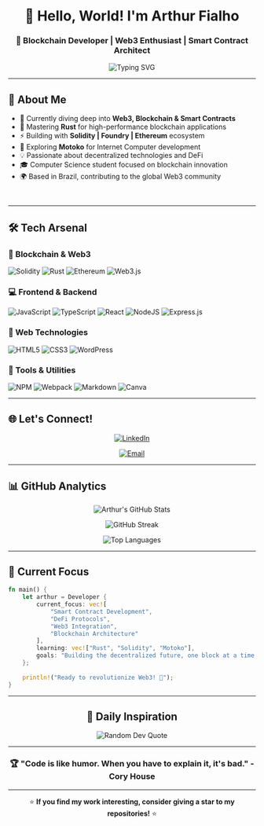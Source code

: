 <div align="center">
  
# 👋 Hello, World! I'm Arthur Fialho

### 🚀 Blockchain Developer | Web3 Enthusiast | Smart Contract Architect

<img src="https://readme-typing-svg.herokuapp.com?font=Fira+Code&weight=500&size=22&pause=1000&color=F75C7E&center=true&vCenter=true&width=600&lines=Welcome+to+my+GitHub+Profile!;Blockchain+%26+Web3+Developer;Building+the+Decentralized+Future;Smart+Contracts+%26+DApps+Creator" alt="Typing SVG" />

</div>

---

## 🌟 About Me


- 🔭 Currently diving deep into **Web3, Blockchain & Smart Contracts**
- 🌱 Mastering **Rust** for high-performance blockchain applications
- ⚡ Building with **Solidity | Foundry | Ethereum** ecosystem
- 🎯 Exploring **Motoko** for Internet Computer development
- 💡 Passionate about decentralized technologies and DeFi
- 🎓 Computer Science student focused on blockchain innovation
- 🌍 Based in Brazil, contributing to the global Web3 community

<br clear="right"/>

---

## 🛠️ Tech Arsenal

### 🔗 Blockchain & Web3
![Solidity](https://img.shields.io/badge/Solidity-%23363636.svg?style=for-the-badge&logo=solidity&logoColor=white)
![Rust](https://img.shields.io/badge/rust-%23000000.svg?style=for-the-badge&logo=rust&logoColor=white)
![Ethereum](https://img.shields.io/badge/Ethereum-3C3C3D?style=for-the-badge&logo=Ethereum&logoColor=white)
![Web3.js](https://img.shields.io/badge/web3.js-F16822?style=for-the-badge&logo=web3.js&logoColor=white)

### 💻 Frontend & Backend
![JavaScript](https://img.shields.io/badge/javascript-%23323330.svg?style=for-the-badge&logo=javascript&logoColor=%23F7DF1E)
![TypeScript](https://img.shields.io/badge/typescript-%23007ACC.svg?style=for-the-badge&logo=typescript&logoColor=white)
![React](https://img.shields.io/badge/react-%2320232a.svg?style=for-the-badge&logo=react&logoColor=%2361DAFB)
![NodeJS](https://img.shields.io/badge/node.js-6DA55F?style=for-the-badge&logo=node.js&logoColor=white)
![Express.js](https://img.shields.io/badge/express.js-%23404d59.svg?style=for-the-badge&logo=express&logoColor=%2361DAFB)

### 🎨 Web Technologies
![HTML5](https://img.shields.io/badge/html5-%23E34F26.svg?style=for-the-badge&logo=html5&logoColor=white)
![CSS3](https://img.shields.io/badge/css3-%231572B6.svg?style=for-the-badge&logo=css3&logoColor=white)
![WordPress](https://img.shields.io/badge/WordPress-%23117AC9.svg?style=for-the-badge&logo=WordPress&logoColor=white)

### 🔧 Tools & Utilities
![NPM](https://img.shields.io/badge/NPM-%23CB3837.svg?style=for-the-badge&logo=npm&logoColor=white)
![Webpack](https://img.shields.io/badge/webpack-%238DD6F9.svg?style=for-the-badge&logo=webpack&logoColor=black)
![Markdown](https://img.shields.io/badge/markdown-%23000000.svg?style=for-the-badge&logo=markdown&logoColor=white)
![Canva](https://img.shields.io/badge/Canva-%2300C4CC.svg?style=for-the-badge&logo=Canva&logoColor=white)

---

## 🌐 Let's Connect!

<div align="center">

[![LinkedIn](https://img.shields.io/badge/LinkedIn-%230077B5.svg?style=for-the-badge&logo=linkedin&logoColor=white)](https://www.linkedin.com/in/arthurfialho/)
<!-- [![Portfolio](https://img.shields.io/badge/Portfolio-FF5722?style=for-the-badge&logo=google-chrome&logoColor=white)](#) -->
[![Email](https://img.shields.io/badge/Email-D14836?style=for-the-badge&logo=gmail&logoColor=white)](mailto:arthursouza.fp@gmail.com)

</div>

---

## 📊 GitHub Analytics

<div align="center">
  
![Arthur's GitHub Stats](https://github-readme-stats.vercel.app/api?username=Arthur-Fialho&theme=gruvbox&hide_border=true&include_all_commits=true&count_private=true)

![GitHub Streak](https://github-readme-streak-stats.herokuapp.com/?user=Arthur-Fialho&theme=gruvbox&hide_border=true)

![Top Languages](https://github-readme-stats.vercel.app/api/top-langs/?username=Arthur-Fialho&theme=gruvbox&hide_border=true&include_all_commits=true&count_private=true&layout=compact)

</div>

---

## 🎯 Current Focus

```rust
fn main() {
    let arthur = Developer {
        current_focus: vec![
            "Smart Contract Development",
            "DeFi Protocols",
            "Web3 Integration", 
            "Blockchain Architecture"
        ],
        learning: vec!["Rust", "Solidity", "Motoko"],
        goals: "Building the decentralized future, one block at a time 🔗"
    };
    
    println!("Ready to revolutionize Web3! 🚀");
}
```

---

<div align="center">

## 💭 Daily Inspiration

![Random Dev Quote](https://quotes-github-readme.vercel.app/api?type=horizontal&theme=gruvbox)

---

### 🏆 "Code is like humor. When you have to explain it, it's bad." - Cory House


---

⭐ **If you find my work interesting, consider giving a star to my repositories!** ⭐

</div>
